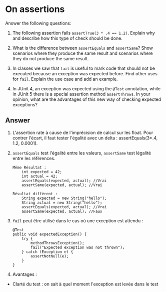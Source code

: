 # On assertions

Answer the following questions:

1. The following assertion fails `assertTrue(3 * .4 == 1.2)`. Explain why and describe how this type of check should be done.

2. What is the difference between `assertEquals` and `assertSame`? Show scenarios where they produce the same result and scenarios where they do not produce the same result.

3. In classes we saw that `fail` is useful to mark code that should not be executed because an exception was expected before. Find other uses for `fail`. Explain the use case and add an example.

4. In JUnit 4, an exception was expected using the `@Test` annotation, while in JUnit 5 there is a special assertion method `assertThrows`. In your opinion, what are the advantages of this new way of checking expected exceptions?

## Answer

1. L'assertion rate à cause de l'imprécision de calcul sur les float. Pour contrer l'écart, il faut tester l'égalité avec un delta : assertEquals(3*.4, 1.2, 0.0001).

2. `assertEquals` test l'égalité entre les valeurs, `assertSame` test légalité entre les références.
    ```
    Même Résultat :
        int expected = 42;
        int actual = 42;
        assertEquals(expected, actual); //Vrai
        assertSame(expected, actual); //Vrai
    
    Résultat différent :
        String expected = new String("hello");
        String actual = new String("hello");
        assertEquals(expected, actual); //Vrai
        assertSame(expected, actual); //Faux
    ```

3. `fail` peut être utilisé dans le cas où une exception est attendu :
    ```
    @Test
    public void expectedException() {
        try {
            methodThrowsException();
            fail("Expected exception was not thrown");
        } catch (Exception e) {
            assertNotNull(e);
        }
    }
    ```

4. Avantages :
- Clarté du test : on sait à quel moment l'exception est levée dans le test
